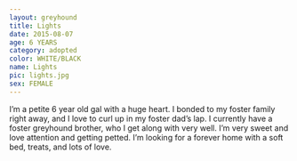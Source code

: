 ```yaml
---
layout: greyhound
title: Lights
date: 2015-08-07
age: 6 YEARS
category: adopted
color: WHITE/BLACK
name: Lights
pic: lights.jpg
sex: FEMALE
---
```


I’m a petite 6 year old gal with a huge heart. I bonded to my foster family right away, and I love to curl up in my foster dad’s lap. I currently have a foster greyhound brother, who I get along with very well. I’m very sweet and love attention and getting petted. I’m looking for a forever home with a soft bed, treats, and lots of love. 